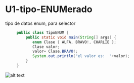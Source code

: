 # U1-tipo-ENUMerado
tipo de datos enum, para selector



```java
     public class TipoENUM {
         public static void main(String[] args) {
            enum Clase { ALFA, BRAVO!, CHARLIE }; 
            Clase valor; 
            valor= Clase.BRAVO!; 
            System.out.println("el valor es:  "+valor);
         }
     }
```



![alt text](https://repository-images.githubusercontent.com/541203322/db41f813-a7a5-4173-a24e-30d68eb1c920)
